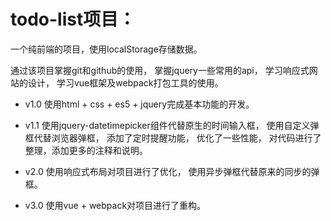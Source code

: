 # todo-list项目：

一个纯前端的项目，使用localStorage存储数据。

通过该项目掌握git和github的使用，
掌握jquery一些常用的api，
学习响应式网站的设计，
学习vue框架及webpack打包工具的使用。


* v1.0  使用html + css + es5 + jquery完成基本功能的开发。

* v1.1  使用jquery-datetimepicker组件代替原生的时间输入框，
        使用自定义弹框代替浏览器弹框，
        添加了定时提醒功能，
        优化了一些性能，
        对代码进行了整理，添加更多的注释和说明。

* v2.0  使用响应式布局对项目进行了优化，
        使用异步弹框代替原来的同步的弹框。

* v3.0  使用vue + webpack对项目进行了重构。
    